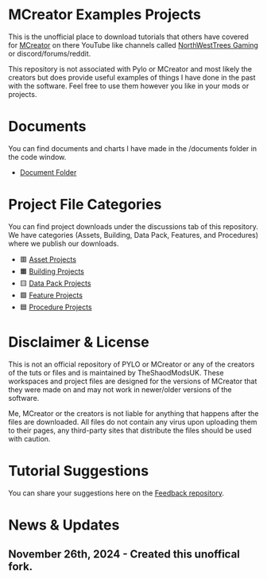 # MCreator Examples Projects
This is the unofficial place to download tutorials that others have covered for [MCreator](https://mcreator.net/) on there YouTube like channels called [NorthWestTrees Gaming](https://www.youtube.com/channel/UC8XYkALuEvGlKhza5Uyb7uQ) or discord/forums/reddit.   
  
This repository is not associated with Pylo or MCreator and most likely the creators but does provide useful examples of things I have done in the past with the software. Feel free to use them however you like in your mods or projects.

# Documents
You can find documents and charts I have made in the /documents folder in the code window.
- [Document Folder]([https://github.com/MCreator-Examples/Projects/tree/main/Documents](https://github.com/TheShadowModsUK/MCRProjects/tree/main/Documents))
# Project File Categories
You can find project downloads under the discussions tab of this repository.  
We have categories (Assets, Building, Data Pack, Features, and Procedures) where we publish our downloads.
- 🟥 [Asset Projects]()
- 🟧 [Building Projects](https://github.com/TheShadowModsUK/MCRProjects/discussions/categories/asset-projects)
- 🟨 [Data Pack Projects](https://github.com/MCreator-Examples/Projects/discussions/categories/data-packs)
- 🟩 [Feature Projects](https://github.com/TheShadowModsUK/MCRProjects/discussions/categories/feature-projects)
- 🟦 [Procedure Projects](https://github.com/TheShadowModsUK/MCRProjects/discussions/categories/procedure-projects)

# Disclaimer & License
  This is not an official repository of PYLO or MCreator or any of the creators of the tuts or files and is maintained by TheShaodModsUK. These workspaces and project files are designed for the versions of MCreator that they were made on and may not work in newer/older versions of the software.

Me, MCreator or the creators is not liable for anything that happens after the files are downloaded. All files do not contain any virus upon uploading them to their pages, any third-party sites that distribute the files should be used with caution.

# Tutorial Suggestions
You can share your suggestions here on the [Feedback repository](https://github.com/TheShadowModsUK/Feedback).

# News & Updates
## November 26th, 2024 - Created this unoffical fork.
